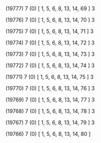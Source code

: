 (19777) 7 (0) [ 1, 5, 6, 8, 13, 14, 69 ] 3 


(19776) 7 (0) [ 1, 5, 6, 8, 13, 14, 70 ] 3 


(19775) 7 (0) [ 1, 5, 6, 8, 13, 14, 71 ] 3 


(19774) 7 (0) [ 1, 5, 6, 8, 13, 14, 72 ] 3 


(19773) 7 (0) [ 1, 5, 6, 8, 13, 14, 73 ] 3 


(19772) 7 (0) [ 1, 5, 6, 8, 13, 14, 74 ] 3 


(19771) 7 (0) [ 1, 5, 6, 8, 13, 14, 75 ] 3 


(19770) 7 (0) [ 1, 5, 6, 8, 13, 14, 76 ] 3 


(19769) 7 (0) [ 1, 5, 6, 8, 13, 14, 77 ] 3 


(19768) 7 (0) [ 1, 5, 6, 8, 13, 14, 78 ] 3 


(19767) 7 (0) [ 1, 5, 6, 8, 13, 14, 79 ] 3 


(19766) 7 (0) [ 1, 5, 6, 8, 13, 14, 80 ]  

